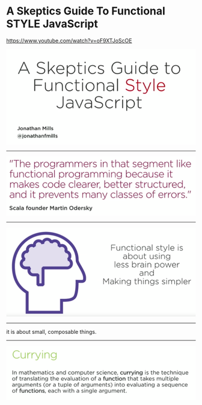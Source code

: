 # A Skeptics Guide To Functional STYLE JavaScript

<https://www.youtube.com/watch?v=oF9XTJoScOE>

![](assets/style.png)

---

![](assets/martin-odersky.png)

---

![](assets/less-brain.png)

---

it is about small, composable things.

---

![](assets/carry.png)